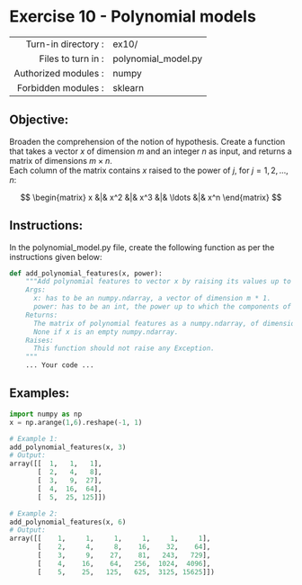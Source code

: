 # Exercise 10 - Polynomial models

|                         |                      |
| -----------------------:| -------------------- |
|   Turn-in directory :   |  ex10/               |
|   Files to turn in :    |  polynomial_model.py |
|   Authorized modules :  |  numpy               |
|   Forbidden modules :   |  sklearn             |

## Objective:
Broaden the comprehension of the notion of hypothesis.
Create a function that takes a vector $x$ of dimension $m$ and an integer $n$ as input, and returns a matrix of dimensions $m \times n$.  
Each column of the matrix contains $x$ raised to the power of $j$, for $j = 1, 2, ..., n$:

$$
\begin{matrix}
x &|& x^2 &|& x^3 &|& \ldots &|& x^n
\end{matrix}
$$

## Instructions:
In the polynomial_model.py file, create the following function as per the instructions given below:
```python
def add_polynomial_features(x, power):
    """Add polynomial features to vector x by raising its values up to the power given in argument.  
    Args:
      x: has to be an numpy.ndarray, a vector of dimension m * 1.
      power: has to be an int, the power up to which the components of vector x are going to be raised.
    Returns:
      The matrix of polynomial features as a numpy.ndarray, of dimension m * n, containg he polynomial feature values for all training examples.
      None if x is an empty numpy.ndarray.
    Raises:
      This function should not raise any Exception.
    """
    ... Your code ...
```

## Examples:
```python
import numpy as np
x = np.arange(1,6).reshape(-1, 1)

# Example 1:
add_polynomial_features(x, 3)
# Output:
array([[  1,   1,   1],
       [  2,   4,   8],
       [  3,   9,  27],
       [  4,  16,  64],
       [  5,  25, 125]])

# Example 2:
add_polynomial_features(x, 6)
# Output:
array([[    1,     1,     1,     1,     1,     1],
       [    2,     4,     8,    16,    32,    64],
       [    3,     9,    27,    81,   243,   729],
       [    4,    16,    64,   256,  1024,  4096],
       [    5,    25,   125,   625,  3125, 15625]])
```